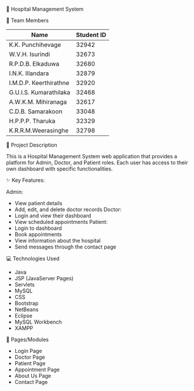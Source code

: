 🏥 Hospital Management System

👥 Team Members

| Name                        | Student ID |
|-----------------------------|------------|
| K.K. Punchihevage           | 32942      |
| W.V.H. Isurindi             | 32673      |
| R.P.D.B. Elkaduwa           | 32680      |
| I.N.K. Illandara            | 32879      |
| I.M.D.P. Keerthirathne      | 32920      |
| G.U.I.S. Kumarathilaka      | 32468      |
| A.W.K.M. Mihiranaga         | 32617      |
| C.D.B. Samarakoon           | 33048      |
| H.P.P.P. Tharuka            | 32329      |
|K.R.R.M.Weerasinghe          | 32798      |



 📌 Project Description

This is a Hospital Management System web application that provides a platform for Admin, Doctor, and Patient roles. Each user has access to their own dashboard with specific functionalities.

 ✨ Key Features:

Admin:
  - View patient details
  - Add, edit, and delete doctor records
Doctor:
  - Login and view their dashboard
  - View scheduled appointments
Patient:
  - Login to dashboard
  - Book appointments
  - View information about the hospital
  - Send messages through the contact page



💻 Technologies Used

- Java
- JSP (JavaServer Pages)
- Servlets
- MySQL
- CSS
- Bootstrap
- NetBeans
- Eclipse
- MySQL Workbench
- XAMPP



🧾 Pages/Modules

- Login Page
- Doctor Page
- Patient Page
- Appointment Page
- About Us Page
- Contact Page





